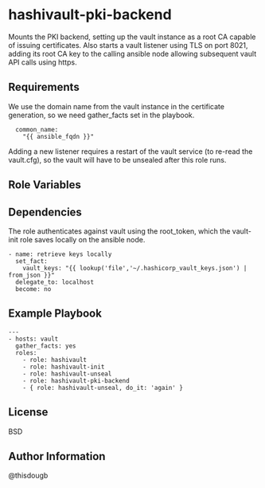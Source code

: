 hashivault-pki-backend
=========

Mounts the PKI backend, setting up the vault instance as a root CA capable of issuing certificates.   Also starts a vault listener using TLS on port 8021, adding its root CA key to the calling ansible node allowing subsequent vault API calls using https.


Requirements
------------
We use the domain name from the vault instance in the certificate generation, so we need gather_facts set in the playbook.

      common_name:
        "{{ ansible_fqdn }}"

Adding a new listener requires a restart of the vault service (to re-read the vault.cfg), so the vault will have to be unsealed after this role runs.

Role Variables
--------------


Dependencies
------------
The role authenticates against vault using the root_token, which the vault-init role saves locally on the ansible node.

```
- name: retrieve keys locally
  set_fact:
    vault_keys: "{{ lookup('file','~/.hashicorp_vault_keys.json') | from_json }}"
  delegate_to: localhost
  become: no
```


Example Playbook
----------------

```
---
- hosts: vault
  gather_facts: yes
  roles:
    - role: hashivault
    - role: hashivault-init
    - role: hashivault-unseal
    - role: hashivault-pki-backend
    - { role: hashivault-unseal, do_it: 'again' }
```

License
-------

BSD

Author Information
------------------
@thisdougb
